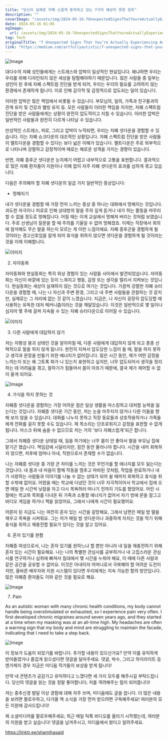 ```yaml
---
title: "당신이 실제로 자폐 스럽게 동작하고 있는 7가지 예상치 못한 징후"
description: ""
coverImage: "/assets/img/2024-05-16-7UnexpectedSignsThatYoureActuallyExperiencingAutisticShutdowns_0.png"
date: 2024-05-16 01:05
ogImage: 
  url: /assets/img/2024-05-16-7UnexpectedSignsThatYoureActuallyExperiencingAutisticShutdowns_0.png
tag: Tech
originalTitle: "7 Unexpected Signs That You’re Actually Experiencing Autistic Shutdowns"
link: "https://medium.com/artfullyautistic/7-unexpected-signs-that-youre-actually-experiencing-autistic-shutdowns-4d3a7614b880"
---
```



![Image](/assets/img/2024-05-16-7UnexpectedSignsThatYoureActuallyExperiencingAutisticShutdowns_0.png)

대다수의 자폐 성인들에게는 스트레스와 압박이 일상적인 현실입니다. 왜냐하면 우리는 우리를 위해 디자인되지 않은 세상을 탐험해야하기 때문입니다. 많은 사람들 중 일부는 성인이 된 후에 자폐 스펙트럼 진단을 받게 되어, 우리는 우리의 필요를 고려하지 않는 환경에서 존재하게 됩니다. 이로 인해 감각적 및 감정적으로 압도되는 일이 있습니다.

이러한 압박은 많은 책임에서 비롯될 수 있습니다. 부모님의, 일의, 가족과 친구들과의 관계 유지 및 건강과 웰빙 유지 등. 모든 사람들이 이러한 책임을 지지만, 자폐 스펙트럼 진단을 받은 사람들에게는 상황이 완전히 압도적이고 지칠 수 있습니다. 이러한 압박은 일반적인 사람들과 완전히 다르게 나타날 수 있습니다.

만성적인 스트레스, 피로, 그리고 압박이 누적되면, 우리는 자폐 셧다운을 경험할 수 있습니다. 이는 자폐 쇼크다운의 대조적인 상황입니다. 자폐 스펙트럼 진단을 받은 사람들이 멜트다운을 경험할 수 있다는 보다 넓은 이해가 있습니다. 멜트다운은 주로 외부적으로 나타나며 강렬하고 감정적이며 때로는 해로운 성격을 가지는 경향이 있습니다.



반면, 자폐 증후군 셧다운은 눈치채기 어렵고 내부적으로 고통을 표현합니다. 결과적으로 많은 자폐 환자들이 지원이나 이해 없이 자주 자폐 셧다운의 효과를 심하게 겪고 있습니다.

다음은 주의해야 할 자폐 셧다운의 일곱 가지 일반적인 증상입니다:

- 멍해지기

내가 셧다운을 경험할 때 가장 먼저 느끼는 증상 중 하나는 대화에서 멍해지는 것입니다. 과도한 자극이나 피로로 인해 상대방의 말을 주의 깊게 듣거나 내가 하는 활동을 마무리할 수 없을 정도로 멍해집니다. 어릴 때는 이게 교실에서 멍해져 버리는 것처럼 보였습니다. 주로 선생님이 질문을 할 때 주의를 기울일 수 없어 멍해졌죠. 이제는 직장에서 회의에 참석해도 무슨 말을 하는지 모르는 게 이런 느낌이에요. 자폐 증후군을 경험하게 될 것이라는 경고신호임을 알게 되어 휴식을 취하지 않으면 셧다운을 경험하게 될 것이라는 것을 이제 이해합니다.




![이미지](/assets/img/2024-05-16-7UnexpectedSignsThatYoureActuallyExperiencingAutisticShutdowns_1.png)

2. 자아동화

자아동화와 현실동화는 특히 외상 경험이 있는 사람들 사이에서 발견되었습니다. 자아동화는 자신이 바깥에 있는 듯이 느껴지고 행동, 감정 또는 생각을 멀리서 지켜보는 것입니다. 현실동화는 세상이 실재하지 않는 것으로 여기는 것입니다. 가끔씩 강렬한 자폐 슈터다운을 경험할 때, 나는 나 자신과 주변 환경, 그리고 내 주변 사람들을 관찰하는 것 같지만, 실제로는 그 자리에 없는 것 같이 느꼈습니다. 지금은, 나 자신이 굉장히 압도당할 때 사용하는 유독한 대처 메커니즘이라는 것을 깨달았습니다. 이것은 일반적으로 몇 일이나 심지어 몇 주에 걸쳐 지속될 수 있는 자폐 슈터다운으로 이어질 수 있습니다.

![이미지](/assets/img/2024-05-16-7UnexpectedSignsThatYoureActuallyExperiencingAutisticShutdowns_2.png)
  



3. 다른 사람에게 대답하지 않기

저는 자평성 붕괴 상태인 것을 알아차릴 때, 다른 사람에게 대답하지 않게 되고 종종 선택적으로 말을 하지 않게 됩니다. 완전히 지쳐서 압도당한 느낌이 들 때, 말을 하지 못하고 생각과 문장을 만들기 위한 에너지가 없어집니다. 많은 시간 동안, 제가 어떤 감정을 느끼는지 또는 왜 그토록 화가 나 있는지 표현하고 싶지만, 너무 압도되어서 생각을 정리하는 데 어려움을 겪고, 말하기가 힘들어서 몸이 아프기 때문에, 결국 제가 제어할 수 없이 울게 되어요.

![Image](/assets/img/2024-05-16-7UnexpectedSignsThatYoureActuallyExperiencingAutisticShutdowns_3.png)

4. 가식을 하지 못하는 것



자폐증 셧다운을 경험하는 가장 어려운 점은 일상 생활을 마스킹하고 대처할 능력을 잃는다는 것입니다. 자폐증 셧다운 기간 동안, 저는 눈을 마주치지 않거나 다른 이들을 향해 보지 않을 수 있습니다. 대화를 나누지 못하고 직장 동료들과 상호작용하거나 가족들에게 전화를 걸지 못할 수도 있습니다. 제 목소리는 단조로워지고 감정을 표현할 수 없게 됩니다. 마스크 뒤에 숨을 수 없으므로 저는 거의 '보다 자폐스럽게'되곤 합니다.

그래서 자폐증 셧다운 상태일 때, 일을 하기에는 너무 몸이 안 좋아서 딸을 부모님 집에 맡기곤 했습니다. 책임감에 시달리지만, 잠깐 동안 물러나야 합니다. 시간을 내어 회복하지 않으면, 차후에 엄마나 아내, 직원으로서 존재할 수가 없습니다.



나는 자폐증 셧다운 중 가장 큰 차이를 느끼는 것은 무언가를 할 에너지를 모두 잃는다는 것입니다. 내 몸과 내 마음이 함께 작동을 멈추고 마비된 것처럼, 작업을 완료하거나 내가 사랑하는 사람들과 이야기를 나눌 수 없는 상태가 되어 쉴 때까지 회복하고 휴식을 취할 수밖에 없어요. 어렸을 때는 학교에 다녔던 것이 너무 자극적이어서 학교에서 집에 오면 매일 한 시간씩 낮잠을 자고 다시 목욕하러 떠나기 전까지 기도를 했었어요. 어린 시절에는 학교와 목회를 다녀온 뒤 가족과 소통할 에너지가 없어서 자기 방에 문을 잠그고 비디오 게임을 하거나 책을 읽었어요, 그래서 나에게 시간이 필요했어요.

어른이 된 지금도 나는 여전히 혼자 있는 시간을 갈망해요, 그래서 남편은 매일 밤 딸을 재우고 목욕을 시켜줘요. 그는 저가 매일 밤 셧다운이나 과중하게 지치는 것을 막기 위해 휴식을 취하고 재충전할 필요가 있다는 것을 알고 있어요.

6. 혼자 있기를 원함

자폐증 여성으로서, 나는 혼자 있기를 원하느냐 할 뿐만 아니라 내 일을 재충전하기 위해 혼자 있는 시간이 필요해요. 나는 나의 특별한 관심사를 공부하거나 내 고집스러운 관심사를 연구하거나 심취에 빠져서 침대에서 몇 시간을 누워야 해요, 이 때에 다른 사람과 같은 공간을 공유할 수 없어요. 이것은 아내이자 어머니로서 극복해야 할 어려운 도전이지만, 올바른 배우자와 지원 시스템이 있다면 우리에게는 지속 가능한 합의 방안입니다. 많은 자폐증 환자들도 이와 같은 것을 필요로 해요.




![Image](/assets/img/2024-05-16-7UnexpectedSignsThatYoureActuallyExperiencingAutisticShutdowns_5.png)

7. Pain

As an autistic woman with many chronic health conditions, my body cannot handle being overstimulated or exhausted, so I experience pain very often. I first developed chronic migraines around seven years ago, and they started at a time when my masking was at an all-time high. My headaches are often a warning sign that my body and mind are struggling to maintain the facade, indicating that I need to take a step back.

![Image](/assets/img/2024-05-16-7UnexpectedSignsThatYoureActuallyExperiencingAutisticShutdowns_6.png)




이 정보가 도움이 되었기를 바랍니다. 추가할 내용이 있으신가요? 만약 이를 유익하게 받아들였거나 즐겁게 읽으셨다면 댓글을 달아주세요. 댓글, 박수, 그리고 하이라이트 등 엔가제지 경우 지금은 미디움 작가들이 보상을 받게 됩니다!

만약 내 콘텐츠가 공감가고 유익하다고 느꼈다면 세 가지 모두를 해주시길 부탁드립니다. 당신의 댓글을 읽는 것을 정말 좋아합니다; 저를 격려해주는 힘이 되어줍니다!

저는 중추신경 발달 이상 경험에 대해 자주 쓰며, 미디움에도 글을 씁니다. 더 많은 내용을 보려면 팔로우하고, 다가올 책 소식을 가장 먼저 받으려면 구독해주세요! 여러분의 모든 지원에 감사드립니다!

제 소셜미디어를 팔로우해주세요; 최근 매일 틱톡 비디오를 올리기 시작했는데, 여러분의 지원을 받고 싶습니다! 댓글을 남겨주시고, 미디움에서 왔다고 알려주세요.



https://linktr.ee/shamihasaid
